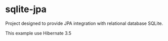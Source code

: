 sqlite-jpa
==========

Project designed 
to provide JPA integration with relational database SQLite.

This example use Hibernate 3.5 